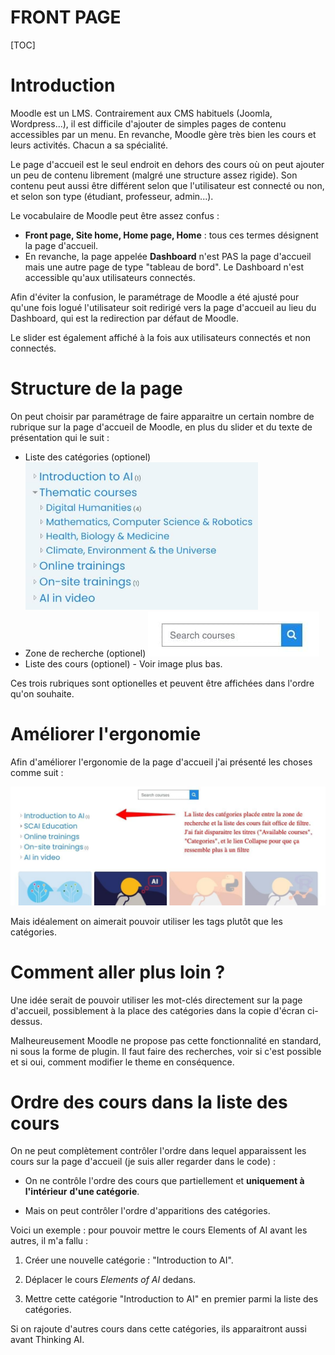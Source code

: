 <h1>FRONT PAGE</h1>

[TOC]

# Introduction

Moodle est un LMS. Contrairement aux CMS habituels (Joomla, Wordpress...), il est difficile d'ajouter de simples pages de contenu accessibles par un menu. En revanche, Moodle gère très bien les cours et leurs activités. Chacun a sa spécialité.

Le page d'accueil est le seul endroit en dehors des cours où on peut ajouter un peu de contenu librement (malgré une structure assez rigide). Son contenu peut aussi être différent selon que l'utilisateur est connecté ou non, et selon son type (étudiant, professeur, admin...).

Le vocabulaire de Moodle peut être assez confus :

- **Front page, Site home, Home page, Home** : tous ces termes désignent la page d'accueil.
- En revanche, la page appelée **Dashboard** n'est PAS la page d'accueil mais une autre page de type "tableau de bord". Le Dashboard n'est accessible qu'aux utilisateurs connectés.

Afin d'éviter la confusion, le paramétrage de Moodle a été ajusté pour qu'une fois logué l'utilisateur soit redirigé vers la page d'accueil au lieu du Dashboard, qui est la redirection par défaut de Moodle.

Le slider est également affiché à la fois aux utilisateurs connectés et non connectés.

# Structure de la page

On peut choisir par paramétrage de faire apparaitre un certain nombre de rubrique sur la page d'accueil de Moodle, en plus du slider et du texte de présentation qui le suit :

- Liste des catégories (optionel)
  <img src=".img/frontpage/image2.jpg" alt="image2" style="zoom:67%;" />
- Zone de recherche (optionel)
  ![image1](.img/frontpage/image1.jpg)
- Liste des cours (optionel) - Voir image plus bas.

Ces trois rubriques sont optionelles et peuvent être affichées dans l'ordre qu'on souhaite.

# Améliorer l'ergonomie

Afin d'améliorer l'ergonomie de la page d'accueil j'ai présenté les choses comme suit :

![image1](.img/frontpage/image1-5368370.jpg)

Mais idéalement on aimerait pouvoir utiliser les tags plutôt que les catégories.

# Comment aller plus loin ?

Une idée serait de pouvoir utiliser les mot-clés directement sur la page d'accueil, possiblement à la place des catégories dans la copie d'écran ci-dessus. 

Malheureusement Moodle ne propose pas cette fonctionnalité en standard, ni sous la forme de plugin. Il faut faire des recherches, voir si c'est possible et si oui, comment modifier le theme en conséquence.

# Ordre des cours dans la liste des cours

On ne peut complètement contrôler l'ordre dans lequel apparaissent les cours sur la page d'accueil (je suis aller regarder dans le code) :

- On ne contrôle l'ordre des cours que partiellement et **uniquement à** **l'intérieur** **d'une catégorie**.

- Mais on peut contrôler l'ordre d'apparitions des catégories.

Voici un exemple : pour pouvoir mettre le cours Elements of AI avant les autres, il m'a fallu :

1. Créer une nouvelle catégorie : "Introduction to AI".

2. Déplacer le cours *Elements of AI* dedans.

3. Mettre cette catégorie "Introduction to AI" en premier parmi la liste des catégories.

Si on rajoute d'autres cours dans cette catégories, ils apparaitront aussi avant Thinking AI.